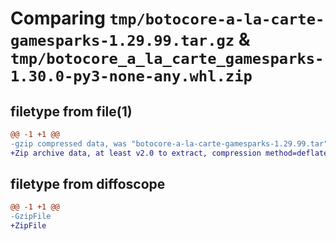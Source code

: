 # Comparing `tmp/botocore-a-la-carte-gamesparks-1.29.99.tar.gz` & `tmp/botocore_a_la_carte_gamesparks-1.30.0-py3-none-any.whl.zip`

## filetype from file(1)

```diff
@@ -1 +1 @@
-gzip compressed data, was "botocore-a-la-carte-gamesparks-1.29.99.tar", last modified: Sat Mar 25 01:22:33 2023, max compression
+Zip archive data, at least v2.0 to extract, compression method=deflate
```

## filetype from diffoscope

```diff
@@ -1 +1 @@
-GzipFile
+ZipFile
```

